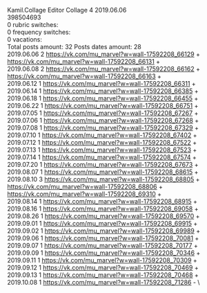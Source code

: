 Kamil.Collage	Editor Collage 4 2019.06.06\
398504693\
0 rubric switches:\
0 frequency switches:\
0 vacations:\
Total posts amount: 32	Posts dates amount: 28\
2019.06.06 2 https://vk.com/mu_marvel?w=wall-17592208_66129 + https://vk.com/mu_marvel?w=wall-17592208_66131 + \
2019.06.08 2 https://vk.com/mu_marvel?w=wall-17592208_66162 + https://vk.com/mu_marvel?w=wall-17592208_66163 + \
2019.06.12 1 https://vk.com/mu_marvel?w=wall-17592208_66311 + \
2019.06.14 1 https://vk.com/mu_marvel?w=wall-17592208_66385 + \
2019.06.18 1 https://vk.com/mu_marvel?w=wall-17592208_66455 + \
2019.06.22 1 https://vk.com/mu_marvel?w=wall-17592208_66751 + \
2019.07.05 1 https://vk.com/mu_marvel?w=wall-17592208_67267 + \
2019.07.06 1 https://vk.com/mu_marvel?w=wall-17592208_67268 + \
2019.07.08 1 https://vk.com/mu_marvel?w=wall-17592208_67329 + \
2019.07.10 1 https://vk.com/mu_marvel?w=wall-17592208_67402 + \
2019.07.12 1 https://vk.com/mu_marvel?w=wall-17592208_67522 + \
2019.07.13 1 https://vk.com/mu_marvel?w=wall-17592208_67523 + \
2019.07.14 1 https://vk.com/mu_marvel?w=wall-17592208_67574 + \
2019.07.20 1 https://vk.com/mu_marvel?w=wall-17592208_67673 + \
2019.08.07 1 https://vk.com/mu_marvel?w=wall-17592208_68615 + \
2019.08.10 3 https://vk.com/mu_marvel?w=wall-17592208_68805 + https://vk.com/mu_marvel?w=wall-17592208_68806 + https://vk.com/mu_marvel?w=wall-17592208_69310 + \
2019.08.14 1 https://vk.com/mu_marvel?w=wall-17592208_68915 + \
2019.08.16 1 https://vk.com/mu_marvel?w=wall-17592208_69058 + \
2019.08.26 1 https://vk.com/mu_marvel?w=wall-17592208_69570 + \
2019.09.01 1 https://vk.com/mu_marvel?w=wall-17592208_69915 + \
2019.09.02 1 https://vk.com/mu_marvel?w=wall-17592208_69989 + \
2019.09.06 1 https://vk.com/mu_marvel?w=wall-17592208_70081 + \
2019.09.07 1 https://vk.com/mu_marvel?w=wall-17592208_70177 + \
2019.09.09 1 https://vk.com/mu_marvel?w=wall-17592208_70346 + \
2019.09.11 1 https://vk.com/mu_marvel?w=wall-17592208_70309 + \
2019.09.12 1 https://vk.com/mu_marvel?w=wall-17592208_70469 + \
2019.09.13 1 https://vk.com/mu_marvel?w=wall-17592208_70468 + \
2019.10.08 1 https://vk.com/mu_marvel?w=wall-17592208_71286 - \
